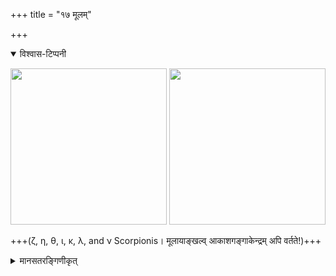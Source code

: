 +++
title = "१७ मूलम्"

+++
<details open><summary>विश्वास-टिप्पनी</summary>

[<img src="/devaH/AryaH/hindukaH/lokAntaram/images/naxatram/wiki/anUrAdhAH.png" width="250"/>](/devaH/AryaH/hindukaH/lokAntaram/images/naxatram/wiki/anUrAdhAH.png)
[<img src="/devaH/AryaH/hindukaH/lokAntaram/images/naxatram/stellarium/mUlam.png" width="250"/>](/devaH/AryaH/hindukaH/lokAntaram/images/naxatram/stellarium/mUlam.png)

+++(ζ, η, θ, ι, κ, λ, and ν Scorpionis। मूलायाङ्खल्व् आकाशगङ्गाकेन्द्रम् अपि वर्तते!)+++
</details>

<details><summary>मानसतरङ्गिणीकृत्</summary>

"In the Rāmāyaṇa it is associated with Rākṣasa-s who are supposed to have emanated from Nirṛtti."
</details>


